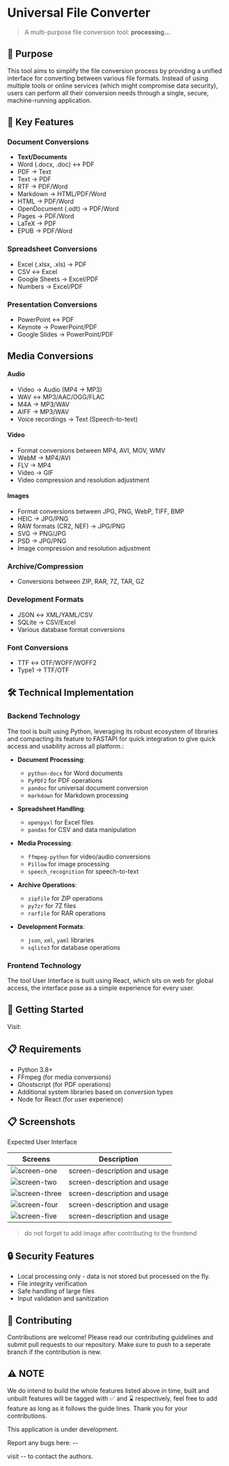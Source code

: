# Universal File Converter
> A multi-purpose file conversion tool: **processing...**

## 🎯 Purpose

This tool aims to simplify the file conversion process by providing a unified interface for converting between various file formats. Instead of using multiple tools or online services (which might compromise data security), users can perform all their conversion needs through a single, secure, machine-running application.

## 🔑 Key Features

### Document Conversions
- **Text/Documents**
- Word (.docx, .doc) ↔ PDF
- PDF → Text
- Text → PDF
- RTF → PDF/Word
- Markdown → HTML/PDF/Word
- HTML → PDF/Word
- OpenDocument (.odt) → PDF/Word
- Pages → PDF/Word
- LaTeX → PDF
- EPUB → PDF/Word

### Spreadsheet Conversions
- Excel (.xlsx, .xls) → PDF
- CSV ↔ Excel
- Google Sheets → Excel/PDF
- Numbers → Excel/PDF

### Presentation Conversions
- PowerPoint ↔ PDF
- Keynote → PowerPoint/PDF
- Google Slides → PowerPoint/PDF

## Media Conversions

#### Audio
- Video → Audio (MP4 → MP3)
- WAV ↔ MP3/AAC/OGG/FLAC
- M4A → MP3/WAV
- AIFF → MP3/WAV
- Voice recordings → Text (Speech-to-text)

#### Video
- Format conversions between MP4, AVI, MOV, WMV
- WebM → MP4/AVI
- FLV → MP4
- Video → GIF
- Video compression and resolution adjustment

#### Images
- Format conversions between JPG, PNG, WebP, TIFF, BMP
- HEIC → JPG/PNG
- RAW formats (CR2, NEF) → JPG/PNG
- SVG → PNG/JPG
- PSD → JPG/PNG
- Image compression and resolution adjustment

### Archive/Compression
- Conversions between ZIP, RAR, 7Z, TAR, GZ

### Development Formats
- JSON ↔ XML/YAML/CSV
- SQLite → CSV/Excel
- Various database format conversions

### Font Conversions
- TTF ↔ OTF/WOFF/WOFF2
- Type1 → TTF/OTF

## 🛠 Technical Implementation

### Backend Technology
The tool is built using Python, leveraging its robust ecosystem of libraries and compacting its feature to FASTAPI for quick integration to give quick access and usability across all platform.:

- **Document Processing**: 
  - `python-docx` for Word documents
  - `PyPDF2` for PDF operations
  - `pandoc` for universal document conversion
  - `markdown` for Markdown processing

- **Spreadsheet Handling**:
  - `openpyxl` for Excel files
  - `pandas` for CSV and data manipulation

- **Media Processing**:
  - `ffmpeg-python` for video/audio conversions
  - `Pillow` for image processing
  - `speech_recognition` for speech-to-text

- **Archive Operations**:
  - `zipfile` for ZIP operations
  - `py7zr` for 7Z files
  - `rarfile` for RAR operations

- **Development Formats**:
  - `json`, `xml`, `yaml` libraries
  - `sqlite3` for database operations

### Frontend Technology
The tool User Interface is built using React, which sits on web for global access, the interface pose as a simple experience for every user.

## 🚀 Getting Started
Visit: 

## 📋 Requirements
- Python 3.8+
- FFmpeg (for media conversions)
- Ghostscript (for PDF operations)
- Additional system libraries based on conversion types
- Node for React (for user experience)


## 📋 Screenshots
Expected User Interface


| Screens | Description |
|--|--|
| ![screen-one](assets/design/screen-one.png) | screen-description and usage |
| ![screen-two](assets/design/screen-two.png) | screen-description and usage |
| ![screen-three](assets/design/screen-three.png) | screen-description and usage |
| ![screen-four](assets/design/screen-four.png) | screen-description and usage |
| ![screen-five](assets/design/screen-five.png) | screen-description and usage |

> do not forget to add image after contributing to the frontend

## 🔒 Security Features
- Local processing only - data is not stored but processed on the fly.
- File integrity verification
- Safe handling of large files
- Input validation and sanitization



## 🤝 Contributing
Contributions are welcome! Please read our contributing guidelines and submit pull requests to our repository.
Make sure to push to a seperate branch if the contribution is new. 


## ⚠️ NOTE 
We do intend to build the whole features listed above in time, built and unbuilt features will be tagged with ✅ and ⌛ respectively, feel free to add feature as long as it follows the guide lines. Thank you for your contributions.

This application is under development.

Report any bugs here: --

visit -- to contact the authors.
